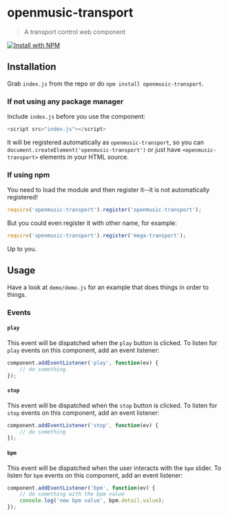# openmusic-transport

> A transport control web component

[![Install with NPM](https://nodei.co/npm/openmusic-transport.png?downloads=true&stars=true)](https://nodei.co/npm/openmusic-transport/)

## Installation

Grab `index.js` from the repo or do `npm install openmusic-transport`.

### If not using any package manager

Include `index.js` before you use the component:

```javascript
<script src="index.js"></script>
```

It will be registered automatically as `openmusic-transport`, so you can `document.createElement('openmusic-transport')` or just have `<openmusic-transport>` elements in your HTML source.

### If using npm

You need to load the module and then register it--it is not automatically registered!

```javascript
require('openmusic-transport').register('openmusic-transport');
```

But you could even register it with other name, for example:

```javascript
require('openmusic-transport').register('mega-transport');
```

Up to you.

## Usage

Have a look at `demo/demo.js` for an example that does things in order to things.

<!--
### Attributes

#### `attribute`

Explanation of attribute.

Examples:

```javascript
<openmusic-transport attribute="-1"></openmusic-transport>
```
-->

### Events

#### `play`

This event will be dispatched when the `play` button is clicked. To listen for `play` events on this component, add an event listener:

```javascript
component.addEventListener('play', function(ev) {
	// do something
});
```

#### `stop`

This event will be dispatched when the `stop` button is clicked. To listen for `stop` events on this component, add an event listener:

```javascript
component.addEventListener('stop', function(ev) {
	// do something
});
```

#### `bpm`

This event will be dispatched when the user interacts with the `bpm` slider. To listen for `bpm` events on this component, add an event listener:

```javascript
component.addEventListener('bpm', function(ev) {
	// do something with the bpm value
	console.log('new bpm value', bpm.detail.value);
});

